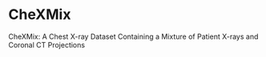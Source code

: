 # CheXMix
CheXMix: A Chest X-ray Dataset Containing a Mixture of Patient X-rays and Coronal CT Projections
